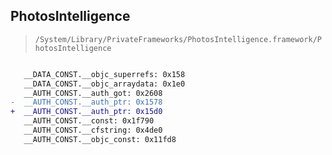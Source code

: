 ## PhotosIntelligence

> `/System/Library/PrivateFrameworks/PhotosIntelligence.framework/PhotosIntelligence`

```diff

   __DATA_CONST.__objc_superrefs: 0x158
   __DATA_CONST.__objc_arraydata: 0x1e0
   __AUTH_CONST.__auth_got: 0x2608
-  __AUTH_CONST.__auth_ptr: 0x1578
+  __AUTH_CONST.__auth_ptr: 0x15d0
   __AUTH_CONST.__const: 0x1f790
   __AUTH_CONST.__cfstring: 0x4de0
   __AUTH_CONST.__objc_const: 0x11fd8

```
